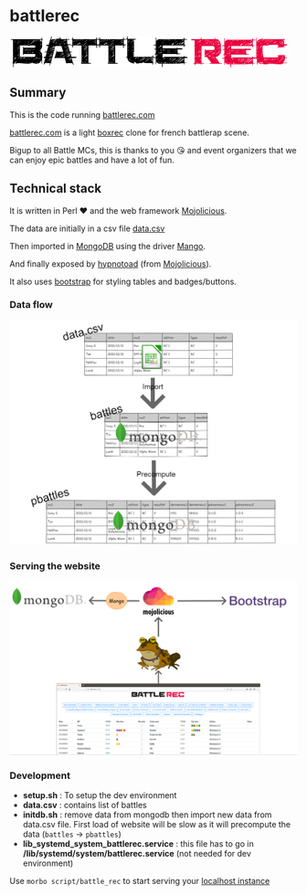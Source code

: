 # battlerec

![](https://github.com/thibaultduponchelle/battlerec/blob/master/public/img/battlerecsimple.png)

## Summary 

This is the code running [battlerec.com](http://battlerec.com/)

[battlerec.com](http://battlerec.com/) is a light [boxrec](https://boxrec.com/) clone for french battlerap scene.

Bigup to all Battle MCs, this is thanks to you :kissing_heart: and event organizers that we can enjoy epic battles and have a lot of fun.  

## Technical stack 

It is written in Perl :heart: and the web framework [Mojolicious](https://mojolicious.org/).

The data are initially in a csv file [data.csv](https://github.com/thibaultduponchelle/battlerec/blob/master/data.csv)

Then imported in [MongoDB](https://www.mongodb.com/) using the driver [Mango](https://metacpan.org/pod/Mango).

And finally exposed by [hypnotoad](https://mojolicious.org/perldoc/Mojo/Server/Hypnotoad) (from [Mojolicious](https://mojolicious.org/)).

It also uses [bootstrap](https://getbootstrap.com/) for styling tables and badges/buttons.

### Data flow 

![Data import flow](doc/battlerecdb.png)

### Serving the website 

![Hypnotoad serving battlerec](doc/battlerecserver.png)

### Development

- **setup.sh** : To setup the dev environment 
- **data.csv** : contains list of battles 
- **initdb.sh** : remove data from mongodb then import new data from data.csv file. First load of website will be slow as it will precompute the data (`battles` -> `pbattles`) 
- **lib_systemd_system_battlerec.service** : this file has to go in **/lib/systemd/system/battlerec.service** (not needed for dev environment)

Use `morbo script/battle_rec` to start serving your [localhost instance](http://localhost:3000)
